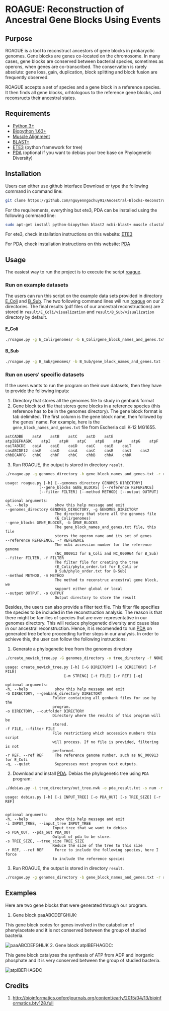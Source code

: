 # ROAGUE: **R**econstruction **o**f **A**ncestral **G**ene Blocks **U**sing **E**vents
## Purpose

ROAGUE is a tool to reconstruct ancestors of gene blocks in prokaryotic genomes. Gene blocks are genes co-located on the chromosome. In many cases, gene blocks are
conserved between bacterial species, sometimes as operons, when genes are co-transcribed. The conservation is rarely absolute: gene loss, gain, duplication, block
splitting and block fusion are frequently observed. 

ROAGUE accepts a set of species and a gene block in a reference species. It then finds all gene blocks, orhtologous to the reference gene blocks, and reconsructs their
ancestral states.

## Requirements
* [Python 3+](https://www.python.org/download/releases/3.0/)
* [Biopython 1.63+](http://biopython.org/wiki/Download)
* [Muscle Alignment](https://www.drive5.com/muscle/downloads.htm)
* [BLAST+](https://blast.ncbi.nlm.nih.gov/Blast.cgi?PAGE_TYPE=BlastDocs&DOC_TYPE=Download)
* [ETE3](http://etetoolkit.org/download/) (python framework for tree)
* [PDA](http://www.cibiv.at/software/pda/#download) (optional if you want to debias your tree base on Phylogenetic Diversity)

## Installation
Users can either use github interface Download or type the following command in command line:
```bash
git clone https://github.com/nguyenngochuy91/Ancestral-Blocks-Reconstruction
```
For the requirements, everything but ete3, PDA can be installed using the following command line:
```bash
sudo apt-get install python-biopython blast2 ncbi-blast+ muscle clustalw
```

For ete3, check installation instructions on this website: [ETE3](http://etetoolkit.org/download/)

For PDA, check installation instructions on this website: [PDA](http://www.cibiv.at/software/pda/#download)

## Usage

The easiest way to run the project is to execute the script [roague](https://github.com/nguyenngochuy91/Ancestral-Blocks-Reconstruction/blob/master/roague.py). 

### Run on example datasets
The users can run this script on the example data sets provided in directory [E_Coli](https://github.com/nguyenngochuy91/Ancestral-Blocks-Reconstruction/tree/master/E_Coli) and [B_Sub](https://github.com/nguyenngochuy91/Ancestral-Blocks-Reconstruction/tree/master/B_Sub). The two following command lines will run [roague](https://github.com/nguyenngochuy91/Ancestral-Blocks-Reconstruction/blob/master/roague.py) on our 2 directories. The final results (pdf files of our ancestral reconstructions) are stored in `result/E_Coli/visualization` and `result/B_Sub/visualization` directory by default.
#### E_Coli
```bash
./roague.py -g E_Coli/genomes/ -b E_Coli/gene_block_names_and_genes.txt -r NC_000913 -f E_Coli/phylo_order.txt -m global
```

#### B_Sub
```bash
./roague.py -g B_Sub/genomes/ -b B_Sub/gene_block_names_and_genes.txt -r NC_000964 -f B_Sub/phylo_order.txt -m global
```
### Run on users' specific datasets
If the users wants to run the program on their own datasets, then they have to provide the following inputs:
  1. Directory that stores all the genomes file to study in genbank format 
  2. Gene block text file that stores gene blocks in a reference species (this reference has to be in the genomes directory). The gene block format is tab delimited. The first column is the gene block name, then followed by the genes' name. For example, here is the `gene_block_names_and_genes.txt` file from Escheria coli K-12 MG1655.
```bash
astCADBE	astA	astB	astC	astD	astE
atpIBEFHAGDC	atpI	atpH	atpC	atpB	atpA	atpG	atpF	atpE	atpD
caiTABCDE	caiA	caiE	caiD	caiC	caiB	caiT
casABCDE12	casE	casD	casA	casC	casB	cas1	cas2
chbBCARFG	chbG	chbF	chbC	chbB	chbA	chbR
``` 
   3. Run ROAGUE, the output is stored in directory `result`.
  ```bash
  ./roague.py -g genomes_directory -b gene_block_names_and_genes.txt -r ref_accession -m global -o result
  ```
  ```
  usage: roague.py [-h] [--genomes_directory GENOMES_DIRECTORY]
                 [--gene_blocks GENE_BLOCKS] [--reference REFERENCE]
                 [--filter FILTER] [--method METHOD] [--output OUTPUT]

optional arguments:
  -h, --help            show this help message and exit
  --genomes_directory GENOMES_DIRECTORY, -g GENOMES_DIRECTORY
                        The directory that store all the genomes file
                        (E_Coli/genomes)
  --gene_blocks GENE_BLOCKS, -b GENE_BLOCKS
                        The gene_block_names_and_genes.txt file, this file
                        stores the operon name and its set of genes
  --reference REFERENCE, -r REFERENCE
                        The ncbi accession number for the reference genome
                        (NC_000913 for E_Coli and NC_000964 for B_Sub)
  --filter FILTER, -f FILTER
                        The filter file for creating the tree
                        (E_Coli/phylo_order.txt for E_Coli or
                        B_Sub/phylo_order.txt for B-Sub)
  --method METHOD, -m METHOD
                        The method to reconstruc ancestral gene block, we
                        support either global or local
  --output OUTPUT, -o OUTPUT
                        Output directory to store the result

  ```
   
Besides, the users can also provide a filter text file. This filter file specifies the species to be included in the reconstruction analysis. The reason is that there might be families of species that are over representative in our genomes directory. This will reduce phylogenetic diversity and cause bias in our ancestral reconstruction. Hence, it is recomended to run [PDA](http://www.cibiv.at/software/pda/#download) on generated tree before proceeding further steps in our analysis. In order to achieve this, the user can follow the following instructions:
   1. Generate a phylogenetic tree from the genomes directory
   ```bash
   ./create_newick_tree.py -G genomes_directory -o tree_directory -f NONE -r ref_accession
   ```
   ```
   usage: create_newick_tree.py [-h] [-G DIRECTORY] [-o DIRECTORY] [-f FILE]
                             [-m STRING] [-t FILE] [-r REF] [-q]

optional arguments:
  -h, --help            show this help message and exit
  -G DIRECTORY, --genbank_directory DIRECTORY
                        Folder containing all genbank files for use by the
                        program.
  -o DIRECTORY, --outfolder DIRECTORY
                        Directory where the results of this program will be
                        stored.
  -f FILE, --filter FILE
                        File restrictiong which accession numbers this script
                        will process. If no file is provided, filtering is not
                        performed.
  -r REF, --ref REF     The reference genome number, such as NC_000913 for E_Coli
  -q, --quiet           Suppresses most program text outputs.

   ```
   2. Download and install [PDA](http://www.cibiv.at/software/pda/#download). Debias the phylogenetic tree using `PDA` program:
   ```bash
   ./debias.py -i tree_directory/out_tree.nwk -o pda_result.txt -s num -r ref_accession
   ```
   ```
   usage: debias.py [-h] [-i INPUT_TREE] [-o PDA_OUT] [-s TREE_SIZE] [-r REF]


optional arguments:
  -h, --help            show this help message and exit
  -i INPUT_TREE, --input_tree INPUT_TREE
                        Input tree that we want to debias
  -o PDA_OUT, --pda_out PDA_OUT
                        Output of pda to be store.
  -s TREE_SIZE, --tree_size TREE_SIZE
                        Reduce the size of the tree to this size
  -r REF, --ref REF     Force to include the following species, here I force
                        to include the reference species

   ```
   3. Run ROAGUE,  the output is stored in directory `result`. 
  ```bash
  ./roague.py -g genomes_directory -b gene_block_names_and_genes.txt -r ref_accession -f phylo_order.txt -m global -o result
  ```




## Examples

Here are two gene blocks that were generated through our program. 
1. Gene block paaABCDEFGHIJK:

This gene block codes for genes involved in the catabolism of phenylacetate and it is not conserved between the group of studied bacteria.

![paaABCDEFGHIJK](https://github.com/nguyenngochuy91/Ancestral-Blocks-Reconstruction/blob/master/image/paa_global.jpg "Gene block paaABCDEFGHIJK")
2. Gene block atpIBEFHAGDC:

This gene block catalyzes the synthesis of ATP from ADP and inorganic phosphate and it is very conserved between the group of studied bacteria.

![atpIBEFHAGDC](https://github.com/nguyenngochuy91/Ancestral-Blocks-Reconstruction/blob/master/image/atp_global.jpg "Gene block atpIBEFHAGDC")
## Credits
1. http://bioinformatics.oxfordjournals.org/content/early/2015/04/13/bioinformatics.btv128.full 



